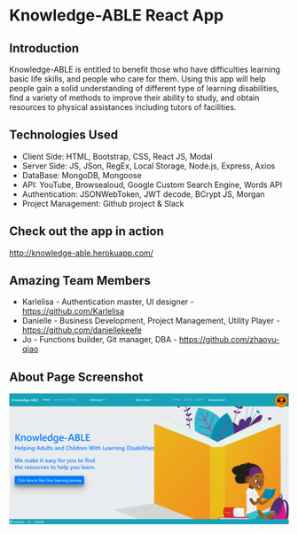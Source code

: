 # Knowledge-ABLE React App
## Introduction
Knowledge-ABLE is entitled to benefit those who have difficulties learning basic life skills, and people who care for them.
Using this app will help people gain a solid understanding of different type of learning disabilities, find a variety of methods to improve their ability to study, and obtain resources to physical assistances including tutors of facilities.
## Technologies Used
- Client Side: HTML, Bootstrap, CSS, React JS, Modal
- Server Side: JS, JSon, RegEx, Local Storage, Node.js, Express, Axios
- DataBase: MongoDB, Mongoose
- API: YouTube, Browsealoud, Google Custom Search Engine, Words API
- Authentication: JSONWebToken, JWT decode, BCrypt JS, Morgan
- Project Management: Github project & Slack
## Check out the app in action
http://knowledge-able.herokuapp.com/
## Amazing Team Members
- Karlelisa - Authentication master, UI designer - https://github.com/Karlelisa
- Danielle - Business Development, Project Management, Utility Player - https://github.com/daniellekeefe
- Jo - Functions builder, Git manager, DBA - https://github.com/zhaoyu-qiao
## About Page Screenshot
![About Page](client/public/images/cover-page.png)








